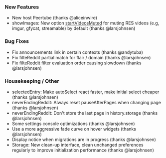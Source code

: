 ### New Features

- New host Peertube (thanks @aliceinwire)
- showImages: New option [startVideosMuted](#res:settings/showImages/startVideosMuted) for muting RES videos (e.g, imgur, gfycat, streamable) by default (thanks @larsjohnsen)

### Bug Fixes

- Fix announcements link in certain contexts (thanks @andytuba)
- Fix filteReddit partial match for flair / domain (thanks @larsjohnsen)
- Fix filteReddit filter evaluation order causing slowdown (thanks @larsjohnsen)

### Housekeeping / Other

- selectedEntry: Make autoSelect react faster, make initial select cheaper (thanks @larsjohnsen)
- neverEndingReddit: Always reset pauseAfterPages when changing page (thanks @larsjohnsen)
- neverEndingReddit: Don't store the last page in history.storage (thanks @larsjohnsen)
- Some settings console optimizations (thanks @larsjohnsen)
- Use a more aggressive fade curve on hover widgets (thanks @larsjohnsen)
- Display notice when migrations are in progress (thanks @larsjohnsen)
- Storage: New clean-up interface, clean unchanged preferences regularly to improve initialization performance (thanks @larsjohnsen)
